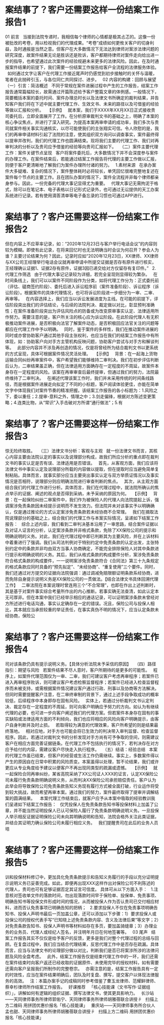 # 案结事了？客户还需要这样一份结案工作报告1

01
前言
 
当接到法院专递时，我相信每个律师的心情都是极其忐忑的。这像一份被批改的考卷，用以检视我们的代理成果。“考卷”成绩如何更攸关客户的切身利益，及时通报是当然之意。但客户在大多数情况下无法达到律师对案涉法律问题的研究深度，故案件结果无论是胜诉还是败诉，客户都期待律师对案件走向给出进一步的指导，也希望通过此次案件的经验规避未来更多的法律风险。因此，在及时通报案件结果的前提下，我们需要一份结案工作报告给客户全流程的法律服务体验。
 
如何通过文字让客户在代理工作接近尾声时仍感觉到初步接触时的关怀与温暖，笔者在此抛砖引玉，与各位同仁共同探讨、进步。
 
02
内容的构建：回顾与展望
 
（一）引言：简洁概述
 
不同于常规在案件进展过程中产生的工作报告，结案工作报告通常篇幅较长，故需通过开篇陈述给予客户整篇文章的体例感。一般情况下，简要概括本案的委托时间、案件办理总时长以及法律文书所确定的裁判结果，并告知客户我们将在下述中就主要代理工作、生效文书、未来的路径以及可借鉴的经验等做以汇报和分析。
 
【示例】
 
就本案，我们于XXXX年XX月XX日正式接收贵司委托后，立即全面展开了工作。在分析原审裁判文书的基础之上，明确了本案的核心争议焦点，并进行了深入研究。为提高本案再审申请的成功率，我们多次与贵司就案件相关事实沟通核实，以尽可能使我们的主张翔实可信。令人欣慰的是，我们的再审申请材料引起了法院的注意，使其组织双方询问以调查事实，案件最终得以提审并改判，我们的代理工作也圆满结束。现将我们主要的代理工作、我们对再审判决的分析以及贵司应予借鉴的经验等向贵司汇报如下。
 
（二）案件主要代理工作：案件关键节点呈现
 
客户将案件委托后，大多数情况下并不会深度参与案件的办理工作。在案件结束后，若能通过结案工作报告将代理的主要工作做以汇报，则便于客户更清晰地了解我们为案件办理所付诸的努力。
 
1.素材来源
 
在承办案件大多疑难、复杂的情况下，案件整体耗时必将较长，单凭回忆很难完整地复述在案件每个节点的主要工作。且在团队办案的情况下，案件全流程并非每个律师都亲身参与。因此，一份完备的代理大事记显得尤为重要。
 
代理大事记无需拘泥于格式，除可以在笔记本、电子表格以日记形式记录外，也可通过无讼提供的天工办案系统进行记录。若有使用滴答清单等电子备忘录的习惯也可通过APP进行。

# 案结事了？客户还需要这样一份结案工作报告2

但在内容上不应草率记录，如：“2020年12月23日与客户举行电话会议”的内容则较为模糊。即使有此记录，在将来回忆时也无法明确当时会议为何召开？参会人为谁？主要讨论结果为何？因此，记录时应如“2020年12月23日，XX律师、XX律师与XX公司王经理举行电话会议就再审申请中所提交证据是否存有原件进行核实，王经理确认证据1、证据2存有原件，证据3因已递交给对方仅留存有复印件。”
 
2.代理工作筛选
 
由于代理大事记记录较为详细，若完全呈现则显得较为繁杂。
 
在时间条线上，我们可以以案件不同阶段作为分类，如将代理工作分为：正式委托前（评估、磋商签约阶段）、委托后进入诉讼程序前（案件准备阶段）、诉讼程序（诉讼阶段）。根据案件的具体代理情况，也可将诉讼阶段进一步细分为一审、二审、再审等。
 
在内容选择上，我们应当以诉讼发展进度为主线。在可能的前提下，评估阶段突出我们的评估结论，与后续的法院判决、裁定做以对比，彰显预判准确性；在案件准备阶段突出为评估风险点的防备或为改变原审事实认定、法律适用所作努力。需要注意的是，客户所关注的核心应为诉讼阶段。在此阶段代理人有无积极推动案件进展，是否积极向法官了解案件动态，是否积极回应法官关注的问题等都应在代理工作中予以明确。
 
同时，鉴于案件的多样性，我们在推动案件进展的同时或亦曾协助客户通过其他手段主张权利，也应当在我们的结案工作报告中有所体现，如：协助客户向对手方主管机构反映问题，协助客户尝试与对手方和解谈判等。
 
此部分内容并不涉及再创造的情况，仅是将曾经所为结合裁判文书以更系统的方式呈现，具体可根据案件情况灵活处理。
 
【示例】
 
背景：在一起海上货物运输合同纠纷再审案件中，客户希望我们能够维持二审判决。我们在初步评估判断后认为，二审结果虽正确，但在法律适用方面确存在一定程度的不周延，故案件本身存在一定程度的风险。该案在再审审查后最终提审，但通过我们的努力，法院最终维持了二审判决。
 
在阐述代理该案工作时，我们并未采用传统的时间条线路径，而是根据案件进展走向拟定了不同的小标题，客户阅读体验更佳，亦能在简单文字中体现我们对案件节奏的精准把握。该结案工作报告的各小标题为：1.风险之下，委以重任；2.提审-意料之外，情理之中；3.剑走偏锋，根据对方陈述变更策略；4.连类比物，从“常识”入手击破对方所谓“通行做法”；5.有

# 案结事了？客户还需要这样一份结案工作报告3

惊无险终取胜。
 
（三）法律文书分析：客观与主观
 
就一份法律文书而言，其核心内容主要由法院认定的事实以及说理部分构成，故我们所应分析的重点即在裁判文书的事实认定是否有误、法律适用是否错误。
 
首先，从客观方面，我们应该将法律文书中事实认定及说理部分所载的内容做以提取，但在提取时应当避免简单复制粘贴。具体而言，就事实部分应当主要突出事实认定与双方举质证情况以及事实情况是否相符，说理部分则应明确法院进行审查判断的焦点。
 
其次，从主观方面结合我们的代理工作进行分析。具体而言，我们在代理过程中，就法院所确认的焦点举示的证据、阐述的观点是否得到采纳，未予采纳的原因为何。
 
【示例】
 
背景：在一起保险纠纷二审案件中，我们作为被保险人的代理人向法院提起上诉，强调案涉免责条款因未经提示说明而不发生效力。但法院并未对该事实予以明确确认，仅是通过推论的方式认定案涉免责条款若未经协商不合常理。
 
我们在摘取法院说理部分的基础之上，结合我们的代理工作与本案实际情况，呈递如下结案工作报告：
 
综合上述内容，我们看到二审判决基本沿用了一审思路，结合案件证据以及对证人证言的分析，认定案涉条款并非格式条款，免除了XX保险公司的提示和明确说明的义务。对此，我们在代理过程中即已判断其为主要风险，并在上诉材料中着重进行了强调。我们从司法判例对于特别约定中免责条款的认定出发，主张特别约定中的条款并非均由双方当事人协商确定，不能完全排除保险人对其中条款进行提示和明确说明的义务。其后，我们从格式条款的构成要件分析，案涉免责条款符合格式条款的构成要件，一一说明案涉免责条款符合《合同法》第三十九条规定的格式条款应同时具备的“预先拟定”、“未经协商”、“重复使用”三个要件。同时，我们还通过对方提交的证据向法院强调：通过调减免赔限额证明条款系经协商，进而免除自身提示说明义务是XX保险公司的一贯做法。【结合法律文书具体回溯代理工作】
 
二审法院在本案说理时曾连用三个“不合常理”，也即在作出上述判断时，其是基于对案件事实综合考量所作出的内心推断。若事实确无法查清，如此认定本无可厚非。但在本案中我们已经举示相应的通话记录，可以证明案涉条款未曾经对方所述进行电话沟通，事实认定确存在一定的错误。况且，保险公司与投保人相比，其本就应当承担较重的举证责任，在事实真伪不明的情况下，应当认定条款未经协商，保险公

# 案结事了？客户还需要这样一份结案工作报告4

司对该条款仍具有提示说明义务。【具体分析法院未予采信的原因】
 
（四）路径指引：期望与风险
 
若案件结果不尽人意时，客户所期待的是更多的可能性。
 
程序上，如案件代理范围仅为一审、二审，我们可建议客户考虑再审程序；若案件已进入再审程序败诉，则可建议客户考虑检察监督程序；若案件已经进入检查监督程序而未被支持，或需根据案件情况建议客户通过行政、刑事以及协商等方法解决。但同时需要提醒客户注意，在二审终审制的背景下，通过上述手段争取成功的概率较低，后续程序中本身即存在固有风险。
 
实体上，若通过分析裁判文书认定判决、裁定存在一定程度的不周延，则可向客户明确应予努力的方向。如认为有继续代理的必要，也可进一步向客户阐述我们的代理方案。但若案件本身存在固有的事实缺陷或法律适用方面的不利倾向，我们也应将相应的风险向客户明确提示，由客户自身判断并及时止损。
 
若取得较为满意的代理效果，客户所希望的则是结果最终落地。
 
相对应地，对手方也可能会将已生效力的判决带入审判监督、检查监督程序。因此，若通过对裁判文书的分析发现对手方尚有可予争取的空间，则需建议客户在相应方面完善证据链条。在代理工作不包括执行的情况下，若判决存在对方应予给付的内容，需建议客户尽快走入执行程序。
 
（五）结语：经验总结
 
本案的代理工作虽已结束，但客户的经营或生活工作仍需继续。事实上，多数案件得以产生的原因自在日常中积累的风险质变。本案虽得以处理，暂不论结果，我们或许更应从专业角度给予建议以便客户不再出现同类型的疏漏或遗憾。
 
【示例】
 
就一起保险合同再审纠纷，某省高院采纳了XX公司证人XXX的证言，认定XX保险公司未履行免责条款明确说明义务，从而判决XX保险公司承担赔偿责任。客户认为此举会将导致保险公司免责条款告知义务现有履行方式被全面打破，行业运作将受到较大挑战，故而希望再审本案。通过我们的努力，案件最终取得了提审并调解结案的圆满结果。 
 
本案代理工作结束后，就客户应予从本案中吸取的经验教训我们呈递如下结案工作报告：
 
仅凭投保人在免责条款告知书等投保材料上加盖了公章，并不能当然证明投保人已认可保险人履行了免责条款明确说明义务。一旦投保人举示相反证据证明保险公司未向其明确说明和告知，法院会格外关注此类证据，并结合其证明力确认保险公司未履行相应义务。
 
我们提醒贵司在此后的业务人员培

# 案结事了？客户还需要这样一份结案工作报告5

训和投保材料修订中，更加具化免责条款提示和告知义务履行的手段以充分证明提示说明义务已妥善完成。如此，即便再出现XXX这样作出对保险公司不利陈述的代理人，贵司也可有足够证据否定其证言可信度。
具体可从以下方面入手：
 
1.注意核对签收单文件的落款时间，勿出现落款时间早于保险单、投保单、免责事项、明确告知书等投保文件形成时间的情况，从而被投保人作为否认贵司已交付相应材料，进而否认免责事项已明确告知的把柄；
 
2.要求投保人不仅在免责事项明确告知书、投保人声明书最后一页加盖公章，还可以添加以下步骤：1）要求投保人或投保公司的授权代表手写“已知晓上述免责条款内容、含义及法律后果”等文字；2）对免责条款告知书、投保人声明书等材料如存在多页，要加盖骑缝章；3）办理业务的业务员、代理人或经纪人签名，并注明年月日在何地签署等。
 
03
尾声
 
结案工作报告其实不仅仅是给予客户的反馈，更多是我们对整个代理过程的总结与回顾。在复盘过程中，我们应当结合代理结果，反思代理工作中是否存在疏漏。具体而言，应当与法律文书的论理部分做以对比，判断我们是否已将案涉所涉的法律问题及风险全盘考虑。
 
此外，结案工作报告仅是结束代理工作中的一环，我们还需在案件结束时向客户返还已经收取的证据原件、未使用完毕的授权材料，如有需要还需向客户呈报我们所制作的完整卷宗。
 
亦需注意的是，结案工作报告具有一定的时效性，应当在案件结果明确后，团队及时复盘、撰写，提交客户以体现法律服务的高效。
 
注：本篇办案手记的成稿同时参考借鉴了曹玉龙律师、范耀鲜律师、蔡幸杉律师所作结案工作报告。
 
好课推荐
 
「核心技能课（文书写作·证据组织）」，讲解如何有逻辑的组织证据、撰写法律文书，使其更具影响力。
 
长沙站——天同律师事务所律师郭佑宁、天同律师事务所律师胡雅蓓联合讲授☟
 
扫描上方二维码
用拼团优惠价报名「核心技能课」
 
重庆站——天同律师事务所合伙人孟也甜、天同律师事务所律师胡雅蓓联合讲授☟
 
扫描上方二维码
用拼团优惠价报名「核心技能课」
 


